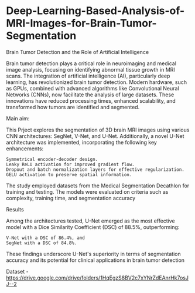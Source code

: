 # Deep-Learning-Based-Analysis-of-MRI-Images-for-Brain-Tumor-Segmentation
Brain Tumor Detection and the Role of Artificial Intelligence

Brain tumor detection plays a critical role in neuroimaging and medical image analysis, focusing on identifying abnormal tissue growth in MRI scans. 
The integration of artificial intelligence (AI), particularly deep learning, has revolutionized brain tumor detection. Modern hardware, such as GPUs, combined with advanced algorithms like Convolutional Neural Networks (CNNs), now facilitate the analysis of large datasets. These innovations have reduced processing times, enhanced scalability, and transformed how tumors are identified and segmented.

Main aim:

This Prject explores the segmentation of 3D brain MRI images using various CNN architectures: SegNet, V-Net, and U-Net. Additionally, a novel U-Net architecture was implemented, incorporating the following key enhancements:

    Symmetrical encoder-decoder design.
    Leaky ReLU activation for improved gradient flow.
    Dropout and batch normalization layers for effective regularization.
    GELU activation to preserve spatial information.

The study employed datasets from the Medical Segmentation Decathlon for training and testing. The models were evaluated on criteria such as complexity, training time, and segmentation accuracy

Results

Among the architectures tested, U-Net emerged as the most effective model with a Dice Similarity Coefficient (DSC) of 88.5%, outperforming:

    V-Net with a DSC of 86.4%, and
    SegNet with a DSC of 84.8%.

These findings underscore U-Net's superiority in terms of segmentation accuracy and its potential for clinical applications in brain tumor detection

Dataset - https://drive.google.com/drive/folders/1HqEgzS8BV2c7xYNrZdEAnrHk7osJJ--2
